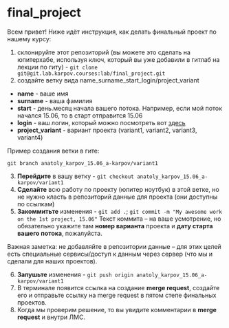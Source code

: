 # final_project

Всем привет! Ниже идёт инструкция, как делать финальный проект по нашему курсу:


1. склонируйте этот репозиторий (вы можете это сделать на юпитерхабе, используя ключ, который вы уже добавили в гитлаб на лекции по гиту) - `git clone git@git.lab.karpov.courses:lab/final_project.git`
2. создайте ветку вида name_surname_start_login/project_variant

  - **name** - ваше имя
  - **surname** - ваша фамилия
  - **start** - день.месяц начала вашего потока. Например, если мой поток начался 15.06, то в старт отправится 15.06
  - **login** - ваш логин, который можно посмотреть вот [здесь](https://id.karpov.courses/)
  - **project_variant** - вариант проекта (variant1, variant2, variant3, variant4)
  
Пример создания ветки в гите:

`git branch anatoly_karpov_15.06_a-karpov/variant1`

3. **Перейдите** в вашу ветку - `git checkout anatoly_karpov_15.06_a-karpov/variant1`
4. **Сделайте** всю работу по проекту (юпитер ноутбук) в этой ветке, но не нужно класть в репозиторий данные для проекта (они доступны по ссылкам)
5. **Закоммитьте** изменения - `git add .`; `git commit -m "My awesome work on the 1st project, 15.06"`
Текст коммита – на ваше усмотрение, но обязательно укажите там **номер варианта** проекта и **дату старта вашего потока**, пожалуйста.

Важная заметка: не добавляйте в репозитории данные – для этих целей есть специальные сервисы/доступ к данным через сервер (что мы и сделали для наших проектов).

6. **Запушьте** изменения - `git push origin anatoly_karpov_15.06_a-karpov/variant1`
7. В терминале появится ссылка на создание **merge request**, создайте его и отправьте ссылку на merge request в пятом степе финальных проектов.
8. Когда мы проверим решение, то вы увидите комментарии в **merge request** и внутри ЛМС.

